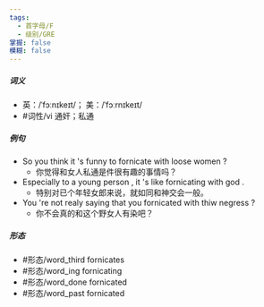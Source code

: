 ```yaml
---
tags:
  - 首字母/F
  - 级别/GRE
掌握: false
模糊: false
---
```

##### 词义
- 英：/ˈfɔːnɪkeɪt/； 美：/ˈfɔːrnɪkeɪt/
- #词性/vi  通奸；私通
##### 例句
- So you think it 's funny to fornicate with loose women ?
	- 你觉得和女人私通是件很有趣的事情吗？
- Especially to a young person , it 's like fornicating with god .
	- 特别对已个年轻女郎来说，就如同和神交会一般。
- You 're not realy saying that you fornicated with thiw negress ?
	- 你不会真的和这个野女人有染吧？
##### 形态
- #形态/word_third fornicates
- #形态/word_ing fornicating
- #形态/word_done fornicated
- #形态/word_past fornicated
